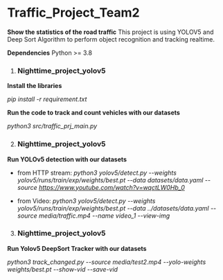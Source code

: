 # Traffic_Project_Team2

**Show the statistics of the road traffic**
This project is using YOLOV5 and Deep Sort Algorithm to perform object recognition and tracking realtime.

**Dependencies**
Python >= 3.8

1. ### Nighttime_project_yolov5

**Install the libraries**

*pip install -r requirement.txt*

**Run the code to track and count vehicles with our datasets**

*python3 src/traffic_prj_main.py*


2. ### Nighttime_project_yolov5

**Run YOLOv5 detection with our datasets**

- from HTTP stream:
*python3 yolov5/detect.py --weights yolov5/runs/train/exp/weights/best.pt  --data datasets/data.yaml --source https://www.youtube.com/watch?v=wqctLW0Hb_0*

- from Video: 
*python3 yolov5/detect.py --weights yolov5/runs/train/exp/weights/best.pt  --data ../datasets/data.yaml --source media/traffic.mp4 --name video_1 --view-img*


3. ### Nighttime_project_yolov5

**Run Yolov5 DeepSort Tracker with our datasets**

*python3 track_changed.py --source media/test2.mp4 --yolo-weights weights/best.pt  --show-vid --save-vid*








